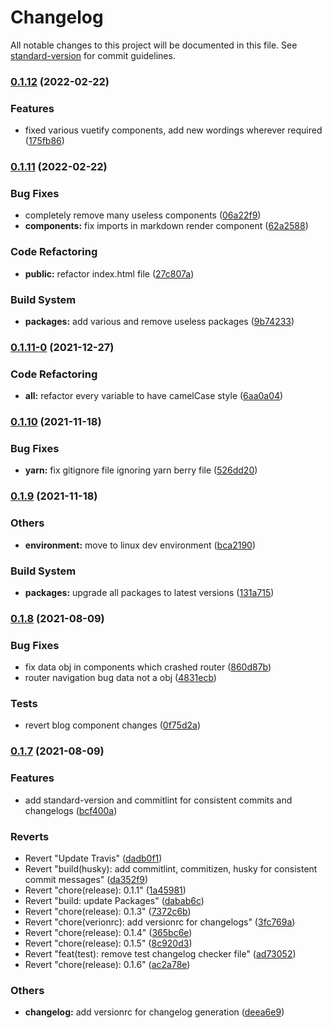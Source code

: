 # Changelog

All notable changes to this project will be documented in this file. See [standard-version](https://github.com/conventional-changelog/standard-version) for commit guidelines.

### [0.1.12](https://github.com/tks18/matte-portfolio/compare/v0.1.11...v0.1.12) (2022-02-22)


### Features

* fixed various vuetify components, add new  wordings wherever required ([175fb86](https://github.com/tks18/matte-portfolio/commit/175fb869d957bbdf1ebfa27e9cab6c03a64f93ce))

### [0.1.11](https://github.com/tks18/matte-portfolio/compare/v0.1.11-0...v0.1.11) (2022-02-22)


### Bug Fixes

* completely remove many useless components ([06a22f9](https://github.com/tks18/matte-portfolio/commit/06a22f9f8ef6a3a5295bf3c50aef04c441889c0b))
* **components:** fix imports in markdown render component ([62a2588](https://github.com/tks18/matte-portfolio/commit/62a258893901307632de5d70f4d13f1ea20cc5ef))


### Code Refactoring

* **public:** refactor index.html file ([27c807a](https://github.com/tks18/matte-portfolio/commit/27c807a7de0df6c222ca3f38b485a6831a29e503))


### Build System

* **packages:** add various and remove useless packages ([9b74233](https://github.com/tks18/matte-portfolio/commit/9b74233909b2f98525102aa6f58552bf845e7cf4))

### [0.1.11-0](https://github.com/tks18/matte-portfolio/compare/v0.1.10...v0.1.11-0) (2021-12-27)


### Code Refactoring

* **all:** refactor every variable to have camelCase style ([6aa0a04](https://github.com/tks18/matte-portfolio/commit/6aa0a041439c3f43a2ba054e5319093517224ae7))

### [0.1.10](https://github.com/tks18/matte-portfolio/compare/v0.1.9...v0.1.10) (2021-11-18)


### Bug Fixes

* **yarn:** fix gitignore file ignoring yarn berry file ([526dd20](https://github.com/tks18/matte-portfolio/commit/526dd20bb1bc01b45e04f74bee5c3e0560549f82))

### [0.1.9](https://github.com/tks18/matte-portfolio/compare/v0.1.8...v0.1.9) (2021-11-18)


### Others

* **environment:** move to linux dev environment ([bca2190](https://github.com/tks18/matte-portfolio/commit/bca219053e719d0016c404d78fcb84aa86abed4e))


### Build System

* **packages:** upgrade all packages to latest versions ([131a715](https://github.com/tks18/matte-portfolio/commit/131a715c524e3bd250af41c201bf741bc522fd1d))

### [0.1.8](https://github.com/tks18/matte-portfolio/compare/v0.1.7...v0.1.8) (2021-08-09)


### Bug Fixes

* fix data obj in components which crashed router ([860d87b](https://github.com/tks18/matte-portfolio/commit/860d87b69251426b2a23d7c427c8ac277ce60dd1))
* router navigation bug data not a obj ([4831ecb](https://github.com/tks18/matte-portfolio/commit/4831ecb6734aaeaf78381075135364cc93c5343f))


### Tests

* revert blog component changes ([0f75d2a](https://github.com/tks18/matte-portfolio/commit/0f75d2abecb94d2527b216fd6783911aa7a1dd1e))

### [0.1.7](https://github.com/tks18/matte-portfolio/compare/v0.1.6...v0.1.7) (2021-08-09)


### Features

* add standard-version and commitlint for consistent commits and changelogs ([bcf400a](https://github.com/tks18/matte-portfolio/commit/bcf400a811e8380b2eee030f86c4420803441bb8))


### Reverts

* Revert "Update Travis" ([dadb0f1](https://github.com/tks18/matte-portfolio/commit/dadb0f10ba55719a7fbd93592c8196d7409e3f1f))
* Revert "build(husky): add commitlint, commitizen, husky for consistent commit messages" ([da352f9](https://github.com/tks18/matte-portfolio/commit/da352f96d81ae5bf882648a8b4ca4bd180b21f32))
* Revert "chore(release): 0.1.1" ([1a45981](https://github.com/tks18/matte-portfolio/commit/1a45981f5374ad95ab28a240f2142ec4a7fd09f3))
* Revert "build: update Packages" ([dabab6c](https://github.com/tks18/matte-portfolio/commit/dabab6c780dbffc6b3f0585316069d8a08d4fd30))
* Revert "chore(release): 0.1.3" ([7372c6b](https://github.com/tks18/matte-portfolio/commit/7372c6ba7e97c3d7082bb269a19de5c748d6d78f))
* Revert "chore(verionrc): add versionrc for changelogs" ([3fc769a](https://github.com/tks18/matte-portfolio/commit/3fc769a88aac742c210f350b6e3dbf96686500b3))
* Revert "chore(release): 0.1.4" ([365bc6e](https://github.com/tks18/matte-portfolio/commit/365bc6e090066527586313f45e7d06e1662e3af6))
* Revert "chore(release): 0.1.5" ([8c920d3](https://github.com/tks18/matte-portfolio/commit/8c920d3004d054baf1db55bd227783473f7f96ae))
* Revert "feat(test): remove test changelog checker file" ([ad73052](https://github.com/tks18/matte-portfolio/commit/ad73052234e5a3ca6d70c099e7083849d8de052b))
* Revert "chore(release): 0.1.6" ([ac2a78e](https://github.com/tks18/matte-portfolio/commit/ac2a78ef88445c77e5f5dbbdefed2cf0d77f8187))


### Others

* **changelog:** add versionrc for changelog generation ([deea6e9](https://github.com/tks18/matte-portfolio/commit/deea6e94d2d1166113758ef476a202069e8de4c7))
